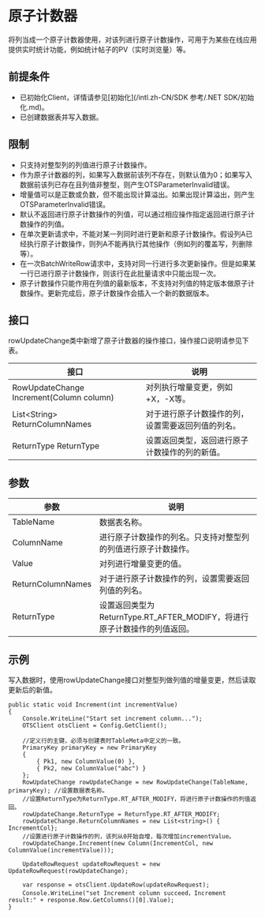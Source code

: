 # 原子计数器

将列当成一个原子计数器使用，对该列进行原子计数操作，可用于为某些在线应用提供实时统计功能，例如统计帖子的PV（实时浏览量）等。

## 前提条件

-   已初始化Client，详情请参见[初始化](/intl.zh-CN/SDK 参考/.NET SDK/初始化.md)。
-   已创建数据表并写入数据。

## 限制

-   只支持对整型列的列值进行原子计数操作。
-   作为原子计数器的列，如果写入数据前该列不存在，则默认值为0；如果写入数据前该列已存在且列值非整型，则产生OTSParameterInvalid错误。
-   增量值可以是正数或负数，但不能出现计算溢出。如果出现计算溢出，则产生OTSParameterInvalid错误。
-   默认不返回进行原子计数操作的列值，可以通过相应操作指定返回进行原子计数操作的列值。
-   在单次更新请求中，不能对某一列同时进行更新和原子计数操作。假设列A已经执行原子计数操作，则列A不能再执行其他操作（例如列的覆盖写，列删除等）。
-   在一次BatchWriteRow请求中，支持对同一行进行多次更新操作。但是如果某一行已进行原子计数操作，则该行在此批量请求中只能出现一次。
-   原子计数操作只能作用在列值的最新版本，不支持对列值的特定版本做原子计数操作。更新完成后，原子计数操作会插入一个新的数据版本。

## 接口

rowUpdateChange类中新增了原子计数器的操作接口，操作接口说明请参见下表。

|接口|说明|
|--|--|
|RowUpdateChange Increment\(Column column\)|对列执行增量变更，例如+X，-X等。|
|List<String\> ReturnColumnNames|对于进行原子计数操作的列，设置需要返回列值的列名。|
|ReturnType ReturnType|设置返回类型，返回进行原子计数操作的列的新值。|

## 参数

|参数|说明|
|--|--|
|TableName|数据表名称。|
|ColumnName|进行原子计数操作的列名。只支持对整型列的列值进行原子计数操作。|
|Value|对列进行增量变更的值。|
|ReturnColumnNames|对于进行原子计数操作的列，设置需要返回列值的列名。|
|ReturnType|设置返回类型为ReturnType.RT\_AFTER\_MODIFY，将进行原子计数操作的列值返回。|

## 示例

写入数据时，使用rowUpdateChange接口对整型列做列值的增量变更，然后读取更新后的新值。

```
public static void Increment(int incrementValue)
{
    Console.WriteLine("Start set increment column...");
    OTSClient otsClient = Config.GetClient();

    //定义行的主键，必须与创建表时TableMeta中定义的一致。
    PrimaryKey primaryKey = new PrimaryKey
    {
        { Pk1, new ColumnValue(0) },
        { Pk2, new ColumnValue("abc") }
    };
    RowUpdateChange rowUpdateChange = new RowUpdateChange(TableName, primaryKey); //设置数据表名称。
    //设置ReturnType为ReturnType.RT_AFTER_MODIFY，将进行原子计数操作的列值返回。
    rowUpdateChange.ReturnType = ReturnType.RT_AFTER_MODIFY;
    rowUpdateChange.ReturnColumnNames = new List<string>() { IncrementCol};
    //设置进行原子计数操作的列，该列从0开始自增，每次增加incrementValue。
    rowUpdateChange.Increment(new Column(IncrementCol, new ColumnValue(incrementValue)));

    UpdateRowRequest updateRowRequest = new UpdateRowRequest(rowUpdateChange);

    var response = otsClient.UpdateRow(updateRowRequest);
    Console.WriteLine("set Increment column succeed，Increment result:" + response.Row.GetColumns()[0].Value);
}
```

